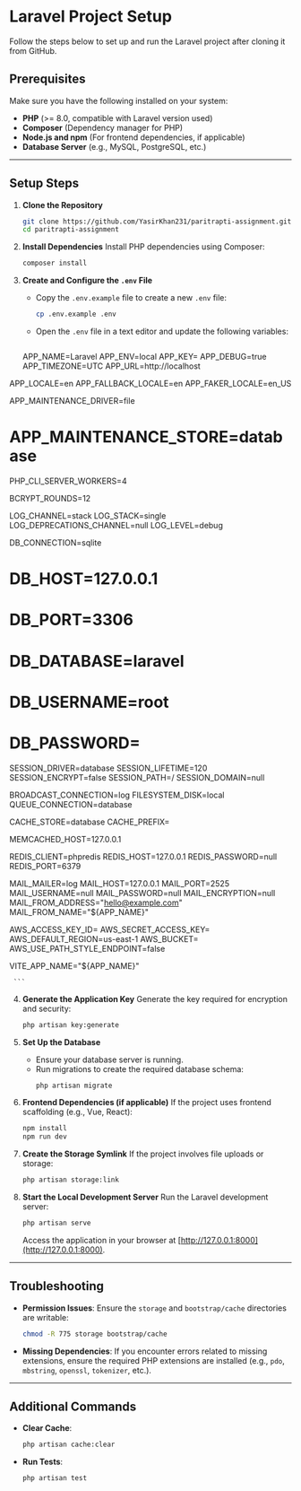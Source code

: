 # Laravel Project Setup

Follow the steps below to set up and run the Laravel project after cloning it from GitHub.

## Prerequisites

Make sure you have the following installed on your system:
- **PHP** (>= 8.0, compatible with Laravel version used)
- **Composer** (Dependency manager for PHP)
- **Node.js and npm** (For frontend dependencies, if applicable)
- **Database Server** (e.g., MySQL, PostgreSQL, etc.)

---

## Setup Steps

1. **Clone the Repository**
   ```bash
   git clone https://github.com/YasirKhan231/paritrapti-assignment.git
   cd paritrapti-assignment
   ```

2. **Install Dependencies**
   Install PHP dependencies using Composer:
   ```bash
   composer install
   ```

3. **Create and Configure the `.env` File**
   - Copy the `.env.example` file to create a new `.env` file:
     ```bash
     cp .env.example .env
     ```
   - Open the `.env` file in a text editor and update the following variables:
     ```env
    APP_NAME=Laravel
APP_ENV=local
APP_KEY=
APP_DEBUG=true
APP_TIMEZONE=UTC
APP_URL=http://localhost

APP_LOCALE=en
APP_FALLBACK_LOCALE=en
APP_FAKER_LOCALE=en_US

APP_MAINTENANCE_DRIVER=file
# APP_MAINTENANCE_STORE=database

PHP_CLI_SERVER_WORKERS=4

BCRYPT_ROUNDS=12

LOG_CHANNEL=stack
LOG_STACK=single
LOG_DEPRECATIONS_CHANNEL=null
LOG_LEVEL=debug

DB_CONNECTION=sqlite
# DB_HOST=127.0.0.1
# DB_PORT=3306
# DB_DATABASE=laravel
# DB_USERNAME=root
# DB_PASSWORD=

SESSION_DRIVER=database
SESSION_LIFETIME=120
SESSION_ENCRYPT=false
SESSION_PATH=/
SESSION_DOMAIN=null

BROADCAST_CONNECTION=log
FILESYSTEM_DISK=local
QUEUE_CONNECTION=database

CACHE_STORE=database
CACHE_PREFIX=

MEMCACHED_HOST=127.0.0.1

REDIS_CLIENT=phpredis
REDIS_HOST=127.0.0.1
REDIS_PASSWORD=null
REDIS_PORT=6379

MAIL_MAILER=log
MAIL_HOST=127.0.0.1
MAIL_PORT=2525
MAIL_USERNAME=null
MAIL_PASSWORD=null
MAIL_ENCRYPTION=null
MAIL_FROM_ADDRESS="hello@example.com"
MAIL_FROM_NAME="${APP_NAME}"

AWS_ACCESS_KEY_ID=
AWS_SECRET_ACCESS_KEY=
AWS_DEFAULT_REGION=us-east-1
AWS_BUCKET=
AWS_USE_PATH_STYLE_ENDPOINT=false

VITE_APP_NAME="${APP_NAME}"

     ```

4. **Generate the Application Key**
   Generate the key required for encryption and security:
   ```bash
   php artisan key:generate
   ```

5. **Set Up the Database**
   - Ensure your database server is running.
   - Run migrations to create the required database schema:
     ```bash
     php artisan migrate
     ```

6. **Frontend Dependencies (if applicable)**
   If the project uses frontend scaffolding (e.g., Vue, React):
   ```bash
   npm install
   npm run dev
   ```

7. **Create the Storage Symlink**
   If the project involves file uploads or storage:
   ```bash
   php artisan storage:link
   ```

8. **Start the Local Development Server**
   Run the Laravel development server:
   ```bash
   php artisan serve
   ```
   Access the application in your browser at [http://127.0.0.1:8000](http://127.0.0.1:8000).

---

## Troubleshooting

- **Permission Issues**: Ensure the `storage` and `bootstrap/cache` directories are writable:
  ```bash
  chmod -R 775 storage bootstrap/cache
  ```

- **Missing Dependencies**: If you encounter errors related to missing extensions, ensure the required PHP extensions are installed (e.g., `pdo`, `mbstring`, `openssl`, `tokenizer`, etc.).

---

## Additional Commands

- **Clear Cache**:
  ```bash
  php artisan cache:clear
  ```

- **Run Tests**:
  ```bash
  php artisan test
  

